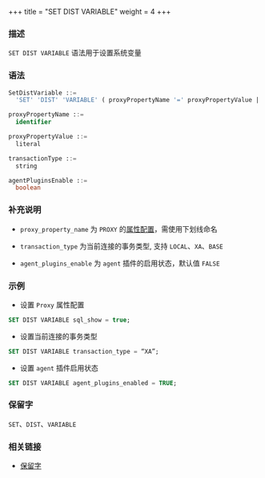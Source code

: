 +++
title = "SET DIST VARIABLE"
weight = 4
+++

### 描述

`SET DIST VARIABLE` 语法用于设置系统变量

### 语法

```sql
SetDistVariable ::=
  'SET' 'DIST' 'VARIABLE' ( proxyPropertyName '=' proxyPropertyValue | 'transaction_type' '=' transactionType | 'agent_plugins_enable' '=' agentPluginsEnable )

proxyPropertyName ::= 
  identifier

proxyPropertyValue ::=
  literal

transactionType ::=
  string

agentPluginsEnable ::=
  boolean
```

### 补充说明

- `proxy_property_name` 为 `PROXY` 的[属性配置](/cn/user-manual/shardingsphere-proxy/yaml-config/props/)，需使用下划线命名

- `transaction_type` 为当前连接的事务类型, 支持 `LOCAL`、`XA`、`BASE`

- `agent_plugins_enable` 为 `agent` 插件的启用状态，默认值 `FALSE`

### 示例

- 设置 `Proxy` 属性配置

```sql
SET DIST VARIABLE sql_show = true;
```

- 设置当前连接的事务类型

```sql
SET DIST VARIABLE transaction_type = “XA”;
```

- 设置 `agent` 插件启用状态

```sql
SET DIST VARIABLE agent_plugins_enabled = TRUE;
```

### 保留字

`SET`、`DIST`、`VARIABLE`

### 相关链接

- [保留字](/cn/reference/distsql/syntax/reserved-word/)